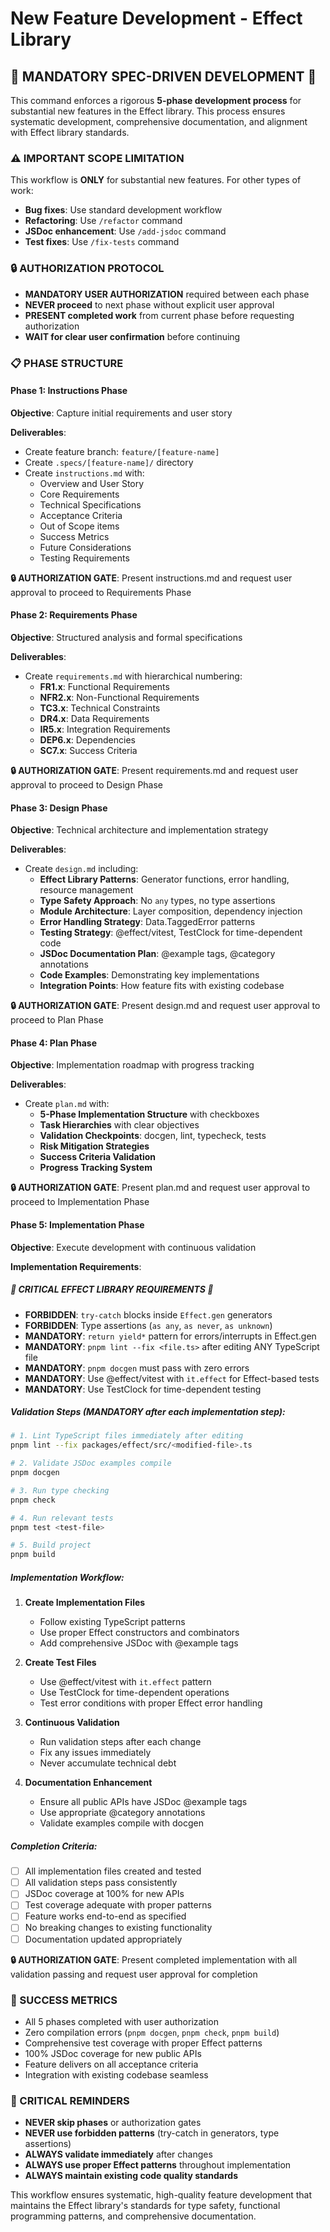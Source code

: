 # New Feature Development - Effect Library

## 🚨 MANDATORY SPEC-DRIVEN DEVELOPMENT 🚨

This command enforces a rigorous **5-phase development process** for substantial new features in the Effect library. This process ensures systematic development, comprehensive documentation, and alignment with Effect library standards.

### ⚠️ IMPORTANT SCOPE LIMITATION
This workflow is **ONLY** for substantial new features. For other types of work:
- **Bug fixes**: Use standard development workflow
- **Refactoring**: Use `/refactor` command  
- **JSDoc enhancement**: Use `/add-jsdoc` command
- **Test fixes**: Use `/fix-tests` command

### 🔒 AUTHORIZATION PROTOCOL
- **MANDATORY USER AUTHORIZATION** required between each phase
- **NEVER proceed** to next phase without explicit user approval
- **PRESENT completed work** from current phase before requesting authorization
- **WAIT for clear user confirmation** before continuing

### 📋 PHASE STRUCTURE

#### Phase 1: Instructions Phase
**Objective**: Capture initial requirements and user story

**Deliverables**:
- Create feature branch: `feature/[feature-name]`
- Create `.specs/[feature-name]/` directory
- Create `instructions.md` with:
  - Overview and User Story
  - Core Requirements
  - Technical Specifications
  - Acceptance Criteria
  - Out of Scope items
  - Success Metrics
  - Future Considerations
  - Testing Requirements

**🔒 AUTHORIZATION GATE**: Present instructions.md and request user approval to proceed to Requirements Phase

#### Phase 2: Requirements Phase
**Objective**: Structured analysis and formal specifications

**Deliverables**:
- Create `requirements.md` with hierarchical numbering:
  - **FR1.x**: Functional Requirements
  - **NFR2.x**: Non-Functional Requirements
  - **TC3.x**: Technical Constraints
  - **DR4.x**: Data Requirements
  - **IR5.x**: Integration Requirements
  - **DEP6.x**: Dependencies
  - **SC7.x**: Success Criteria

**🔒 AUTHORIZATION GATE**: Present requirements.md and request user approval to proceed to Design Phase

#### Phase 3: Design Phase
**Objective**: Technical architecture and implementation strategy

**Deliverables**:
- Create `design.md` including:
  - **Effect Library Patterns**: Generator functions, error handling, resource management
  - **Type Safety Approach**: No `any` types, no type assertions
  - **Module Architecture**: Layer composition, dependency injection
  - **Error Handling Strategy**: Data.TaggedError patterns
  - **Testing Strategy**: @effect/vitest, TestClock for time-dependent code
  - **JSDoc Documentation Plan**: @example tags, @category annotations
  - **Code Examples**: Demonstrating key implementations
  - **Integration Points**: How feature fits with existing codebase

**🔒 AUTHORIZATION GATE**: Present design.md and request user approval to proceed to Plan Phase

#### Phase 4: Plan Phase  
**Objective**: Implementation roadmap with progress tracking

**Deliverables**:
- Create `plan.md` with:
  - **5-Phase Implementation Structure** with checkboxes
  - **Task Hierarchies** with clear objectives
  - **Validation Checkpoints**: docgen, lint, typecheck, tests
  - **Risk Mitigation Strategies**
  - **Success Criteria Validation**
  - **Progress Tracking System**

**🔒 AUTHORIZATION GATE**: Present plan.md and request user approval to proceed to Implementation Phase

#### Phase 5: Implementation Phase
**Objective**: Execute development with continuous validation

**Implementation Requirements**:

##### 🚨 CRITICAL EFFECT LIBRARY REQUIREMENTS 🚨
- **FORBIDDEN**: `try-catch` blocks inside `Effect.gen` generators
- **FORBIDDEN**: Type assertions (`as any`, `as never`, `as unknown`)
- **MANDATORY**: `return yield*` pattern for errors/interrupts in Effect.gen
- **MANDATORY**: `pnpm lint --fix <file.ts>` after editing ANY TypeScript file
- **MANDATORY**: `pnpm docgen` must pass with zero errors
- **MANDATORY**: Use @effect/vitest with `it.effect` for Effect-based tests
- **MANDATORY**: Use TestClock for time-dependent testing

##### Validation Steps (MANDATORY after each implementation step):
```bash
# 1. Lint TypeScript files immediately after editing
pnpm lint --fix packages/effect/src/<modified-file>.ts

# 2. Validate JSDoc examples compile
pnpm docgen

# 3. Run type checking
pnpm check

# 4. Run relevant tests  
pnpm test <test-file>

# 5. Build project
pnpm build
```

##### Implementation Workflow:
1. **Create Implementation Files**
   - Follow existing TypeScript patterns
   - Use proper Effect constructors and combinators
   - Add comprehensive JSDoc with @example tags

2. **Create Test Files**
   - Use @effect/vitest with `it.effect` pattern
   - Use TestClock for time-dependent operations
   - Test error conditions with proper Effect error handling

3. **Continuous Validation**
   - Run validation steps after each change
   - Fix any issues immediately
   - Never accumulate technical debt

4. **Documentation Enhancement**
   - Ensure all public APIs have JSDoc @example tags
   - Use appropriate @category annotations
   - Validate examples compile with docgen

##### Completion Criteria:
- [ ] All implementation files created and tested
- [ ] All validation steps pass consistently
- [ ] JSDoc coverage at 100% for new APIs
- [ ] Test coverage adequate with proper patterns
- [ ] Feature works end-to-end as specified
- [ ] No breaking changes to existing functionality
- [ ] Documentation updated appropriately

**🔒 AUTHORIZATION GATE**: Present completed implementation with all validation passing and request user approval for completion

### 🎯 SUCCESS METRICS
- All 5 phases completed with user authorization
- Zero compilation errors (`pnpm docgen`, `pnpm check`, `pnpm build`)
- Comprehensive test coverage with proper Effect patterns
- 100% JSDoc coverage for new public APIs
- Feature delivers on all acceptance criteria
- Integration with existing codebase seamless

### 🚨 CRITICAL REMINDERS
- **NEVER skip phases** or authorization gates
- **NEVER use forbidden patterns** (try-catch in generators, type assertions)
- **ALWAYS validate immediately** after changes
- **ALWAYS use proper Effect patterns** throughout implementation
- **ALWAYS maintain existing code quality standards**

This workflow ensures systematic, high-quality feature development that maintains the Effect library's standards for type safety, functional programming patterns, and comprehensive documentation.